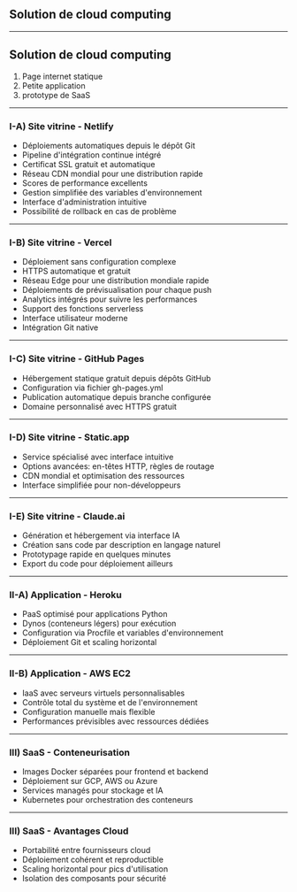 ## Solution de cloud computing

---

## Solution de cloud computing
1. Page internet statique
2. Petite application 
3. prototype de SaaS

---

### I-A) Site vitrine - Netlify

- Déploiements automatiques depuis le dépôt Git
- Pipeline d'intégration continue intégré
- Certificat SSL gratuit et automatique
- Réseau CDN mondial pour une distribution rapide
- Scores de performance excellents
- Gestion simplifiée des variables d'environnement
- Interface d'administration intuitive
- Possibilité de rollback en cas de problème

---

### I-B) Site vitrine - Vercel

- Déploiement sans configuration complexe
- HTTPS automatique et gratuit
- Réseau Edge pour une distribution mondiale rapide
- Déploiements de prévisualisation pour chaque push
- Analytics intégrés pour suivre les performances
- Support des fonctions serverless
- Interface utilisateur moderne
- Intégration Git native

---

### I-C) Site vitrine - GitHub Pages

- Hébergement statique gratuit depuis dépôts GitHub
- Configuration via fichier gh-pages.yml
- Publication automatique depuis branche configurée
- Domaine personnalisé avec HTTPS gratuit

---

### I-D) Site vitrine - Static.app

- Service spécialisé avec interface intuitive
- Options avancées: en-têtes HTTP, règles de routage
- CDN mondial et optimisation des ressources
- Interface simplifiée pour non-développeurs

---

### I-E) Site vitrine - Claude.ai

- Génération et hébergement via interface IA
- Création sans code par description en langage naturel
- Prototypage rapide en quelques minutes
- Export du code pour déploiement ailleurs

---

### II-A) Application - Heroku

- PaaS optimisé pour applications Python
- Dynos (conteneurs légers) pour exécution
- Configuration via Procfile et variables d'environnement
- Déploiement Git et scaling horizontal

---

### II-B) Application - AWS EC2

- IaaS avec serveurs virtuels personnalisables
- Contrôle total du système et de l'environnement
- Configuration manuelle mais flexible
- Performances prévisibles avec ressources dédiées

---

### III) SaaS - Conteneurisation

- Images Docker séparées pour frontend et backend
- Déploiement sur GCP, AWS ou Azure
- Services managés pour stockage et IA
- Kubernetes pour orchestration des conteneurs

---

### III) SaaS - Avantages Cloud

- Portabilité entre fournisseurs cloud
- Déploiement cohérent et reproductible
- Scaling horizontal pour pics d'utilisation
- Isolation des composants pour sécurité
